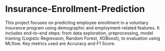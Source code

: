 # Insurance-Enrollment-Prediction
This project focuses on predicting employee enrollment in a voluntary insurance program using demographic and employment-related features. It includes end-to-end steps: from data exploration, preprocessing, model training (Logistic Regression, Random Forest, XGBoost), to evaluation using MLflow. Key metrics used are Accuracy and F1 Score. 
